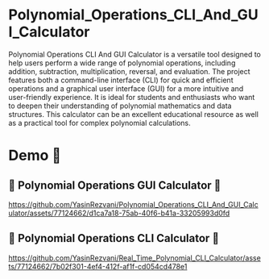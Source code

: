 # Polynomial_Operations_CLI_And_GUI_Calculator
Polynomial Operations CLI And GUI Calculator is a versatile tool designed to help users perform a wide range of polynomial operations, including addition, subtraction, multiplication, reversal, and evaluation. The project features both a command-line interface (CLI) for quick and efficient operations and a graphical user interface (GUI) for a more intuitive and user-friendly experience. It is ideal for students and enthusiasts who want to deepen their understanding of polynomial mathematics and data structures. This calculator can be an excellent educational resource as well as a practical tool for complex polynomial calculations.

# Demo :tada:

## :mega: Polynomial Operations GUI Calculator :mega:
https://github.com/YasinRezvani/Polynomial_Operations_CLI_And_GUI_Calculator/assets/77124662/d1ca7a18-75ab-40f6-b41a-33205993d0fd

## 🌸 Polynomial Operations CLI Calculator 🌸
https://github.com/YasinRezvani/Real_Time_Polynomial_CLI_Calculator/assets/77124662/7b02f301-4ef4-412f-af1f-cd054cd478e1


